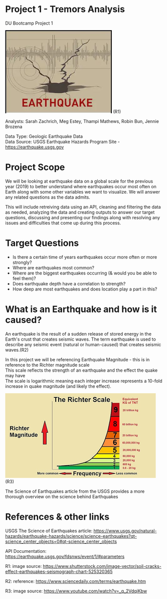 # Project 1 - Tremors Analysis
DU Bootcamp Project 1

![Earthquake](https://github.com/SarahZ22/Project_1_Tremors_Analysis/blob/master/Images/stock-photo-earthquake2.JPG)
(R1)

Analysts: Sarah Zachrich, Meg Estey, Thampi Mathews, Robin Bun, Jennie Brozena

Data Type: Geologic Earthquake Data\
Data Source: USGS Earthquake Hazards Program Site - https://earthquake.usgs.gov


# Project Scope
We will be looking at earthquake data on a global scale for the previous year (2019) to better understand where earthquakes occur most often on Earth along with some other variables we want to visualize. We will answer any related questions as the data admits.

This will include retreiving data using an API, cleaning and filtering the data as needed, analyzing the data and creating outputs to answer our target questions, discussing and presenting our findings along with resolving any issues and difficulties that come up during this process.

# Target Questions
- Is there a certain time of years earthquakes occur more often or more strongly? 
- Where are earthquakes most common? 
- Where are the biggest earthquakes occurring (& would you be able to feel them)? 
- Does earthquake depth have a correlation to strength? 
- How deep are most earthquakes and does location play a part in this? 

# What is an Earthquake and how is it caused?

An earthquake is the result of a sudden release of stored energy in the Earth's crust that creates seismic waves. The term earthquake is used to describe any seismic event (natural or human-caused) that creates seismic waves.(R2) 

In this project we will be referencing Earthquake Magnitude - this is in reference to the Richter magnitude scale\
This scale reflects the strength of an earthquake and the effect the quake may have\
The scale is logarithmic meaning each integer increase represents a 10-fold increase in quake magnitude (and likely the effect).

![RichterScale](https://github.com/SarahZ22/Project_1_Tremors_Analysis/blob/master/Images/Richter_Scale.jpg)
(R3)

The Science of Earthquakes article from the USGS provides a more thorough overview on the science behind Earthquakes


# References & other links
USGS The Science of Earthquakes article: https://www.usgs.gov/natural-hazards/earthquake-hazards/science/science-earthquakes?qt-science_center_objects=0#qt-science_center_objects

API Documentation: https://earthquake.usgs.gov/fdsnws/event/1/#parameters

R1: image source: https://www.shutterstock.com/image-vector/soil-cracks-effect-earthquakes-seismograph-chart-525320365

R2: reference: https://www.sciencedaily.com/terms/earthquake.htm

R3: image source: https://www.youtube.com/watch?v=_q_2VdqiKbw
